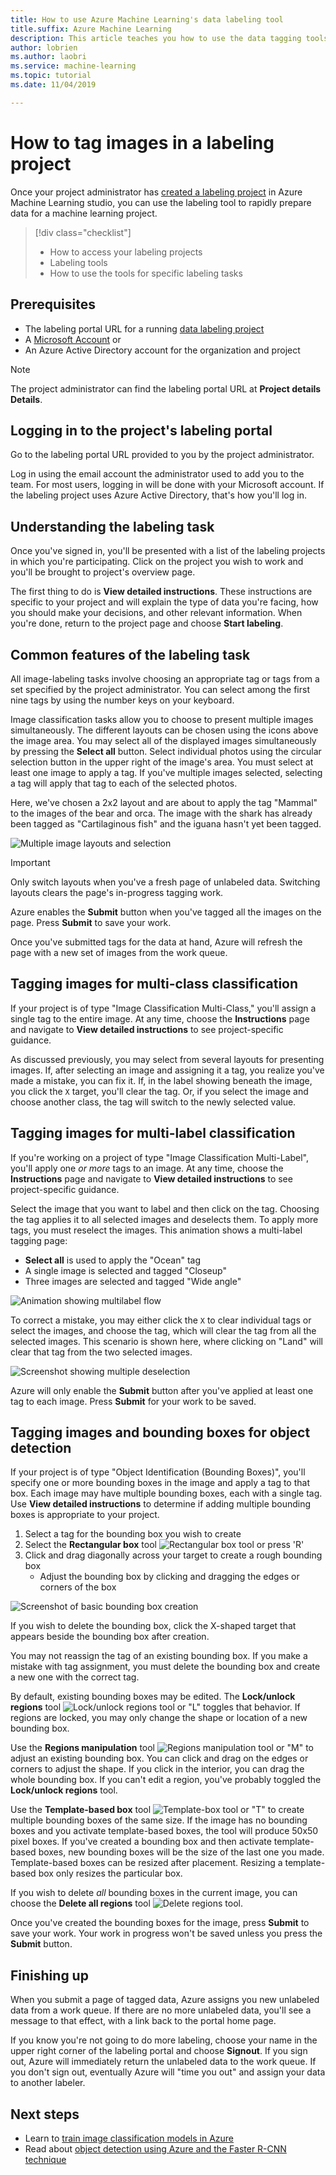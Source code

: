 ```yaml
---
title: How to use Azure Machine Learning's data labeling tool
title.suffix: Azure Machine Learning
description: This article teaches you how to use the data tagging tools in an Azure Machine Learning labeling project.
author: lobrien
ms.author: laobri
ms.service: machine-learning
ms.topic: tutorial
ms.date: 11/04/2019

---
```


# How to tag images in a labeling project

Once your project administrator has [created a labeling project](how-to-create-labeling-projects.md) in Azure Machine Learning studio, you can use the labeling tool to rapidly prepare data for a machine learning project. 

> [!div class="checklist"]
> * How to access your labeling projects
> * Labeling tools
> * How to use the tools for specific labeling tasks

## Prerequisites

* The labeling portal URL for a running [data labeling project](how-to-create-labeling-projects.md)
* A [Microsoft Account](https://account.microsoft.com/account) or
* An Azure Active Directory account for the organization and project

> [!Note]
> The project administrator can find the labeling portal URL at **Project details** **Details**. 

## Logging in to the project's labeling portal

Go to the labeling portal URL provided to you by the project administrator. 

Log in using the email account the administrator used to add you to the team. For most users, logging in will be done with your Microsoft account. If the labeling project uses Azure Active Directory, that's how you'll log in. 

## Understanding the labeling task

Once you've signed in, you'll be presented with a list of the labeling projects in which you're participating. Click on the project you wish to work and you'll be brought to project's overview page. 

The first thing to do is **View detailed instructions**. These instructions are specific to your project and will explain the type of data you're facing, how you should make your decisions, and other relevant information. When you're done, return to the project page and choose **Start labeling**.

## Common features of the labeling task

All image-labeling tasks involve choosing an appropriate tag or tags from a set specified by the project administrator. You can select among the first nine tags by using the number keys on your keyboard.  

Image classification tasks allow you to choose to present multiple images simultaneously. The different layouts can be chosen using the icons above the image area. You may select all of the displayed images simultaneously by pressing the **Select all** button. Select individual photos using the circular selection button in the upper right of the image's area. You must select at least one image to apply a tag. If you've multiple images selected, selecting a tag will apply that tag to each of the selected photos.

Here, we've chosen a 2x2 layout and are about to apply the tag "Mammal" to the images of the bear and orca. The image with the shark has already been tagged as "Cartilaginous fish" and the iguana hasn't yet been tagged.

![Multiple image layouts and selection](media/how-to-label-images/layouts.png)

> [!Important] 
> Only switch layouts when you've a fresh page of unlabeled data. Switching layouts clears the page's in-progress tagging work. 

Azure enables the **Submit** button when you've tagged all the images on the page. Press **Submit** to save your work. 

Once you've submitted tags for the data at hand, Azure will refresh the page with a new set of images from the work queue.  

## Tagging images for multi-class classification

If your project is of type "Image Classification Multi-Class," you'll assign a single tag to the entire image. At any time, choose the **Instructions** page and navigate to **View detailed instructions** to see project-specific guidance. 

As discussed previously, you may select from several layouts for presenting images. If, after selecting an image and assigning it a tag, you realize you've made a mistake, you can fix it. If, in the label showing beneath the image, you click the `X` target, you'll clear the tag. Or, if you select the image and choose another class, the tag will switch to the newly selected value.

## Tagging images for multi-label classification

If you're working on a project of type "Image Classification Multi-Label", you'll apply one _or more_ tags to an image. At any time, choose the **Instructions** page and navigate to **View detailed instructions** to see project-specific guidance. 

Select the image that you want to label and then click on the tag. Choosing the tag applies it to all selected images and deselects them. To apply more tags, you must reselect the images. This animation shows a multi-label tagging page:

* **Select all** is used to apply the "Ocean" tag
* A single image is selected and tagged "Closeup"
* Three images are selected and tagged "Wide angle"

![Animation showing multilabel flow](media/how-to-label-images/multilabel.gif)

To correct a mistake, you may either click the `X` to clear individual tags or select the images, and choose the tag, which will clear the tag from all the selected images. This scenario is shown here, where clicking on "Land" will clear that tag from the two selected images.

![Screenshot showing multiple deselection](media/how-to-label-images/multiple-deselection.png)

Azure will only enable the **Submit** button after you've applied at least one tag to each image. Press **Submit** for your work to be saved.

## Tagging images and bounding boxes for object detection

If your project is of type "Object Identification (Bounding Boxes)", you'll specify one or more bounding boxes in the image and apply a tag to that box. Each image may have multiple bounding boxes, each with a single tag. Use **View detailed instructions** to determine if adding multiple bounding boxes is appropriate to your project.

1. Select a tag for the bounding box you wish to create
1. Select the **Rectangular box** tool ![Rectangular box tool](media/how-to-label-images/rectangular-box-tool.png) or press 'R' 
1. Click and drag diagonally across your target to create a rough bounding box
    * Adjust the bounding box by clicking and dragging the edges or corners of the box

![Screenshot of basic bounding box creation](media/how-to-label-images/bounding-box-sequence.png)

If you wish to delete the bounding box, click the X-shaped target that appears beside the bounding box after creation.

You may not reassign the tag of an existing bounding box. If you make a mistake with tag assignment, you must delete the bounding box and create a new one with the correct tag.

By default, existing bounding boxes may be edited. The **Lock/unlock regions** tool ![Lock/unlock regions tool](media/how-to-label-images/lock_bounding_boxes_tool.png) or "L" toggles that behavior. If regions are locked, you may only change the shape or location of a new bounding box.

Use the **Regions manipulation** tool ![Regions manipulation tool](media/how-to-label-images/regions-tool.png) or "M" to adjust an existing bounding box. You can click and drag on the edges or corners to adjust the shape. If you click in the interior, you can drag the whole bounding box. If you can't edit a region, you've probably toggled the **Lock/unlock regions** tool. 

Use the **Template-based box** tool ![Template-box tool](media/how-to-label-images/template-box-tool.png) or "T" to create multiple bounding boxes of the same size. If the image has no bounding boxes and you activate template-based boxes, the tool will produce 50x50 pixel boxes. If you've created a bounding box and then activate template-based boxes, new bounding boxes will be the size of the last one you made. Template-based boxes can be resized after placement. Resizing a template-based box only resizes the particular box. 

If you wish to delete _all_ bounding boxes in the current image, you can choose the **Delete all regions** tool ![Delete regions tool](media/how-to-label-images/delete_regions_tool.png). 

Once you've created the bounding boxes for the image, press **Submit** to save your work. Your work in progress won't be saved unless you press the **Submit** button. 

## Finishing up 

When you submit a page of tagged data, Azure assigns you new unlabeled data from a work queue. If there are no more unlabeled data, you'll see a message to that effect, with a link back to the portal home page. 

If you know you're not going to do more labeling, choose your name in the upper right corner of the labeling portal and choose **Signout**. If you sign out, Azure will immediately return the unlabeled data to the work queue. If you don't sign out, eventually Azure will "time you out" and assign your data to another labeler. 

## Next steps

* Learn to [train image classification models in Azure](https://docs.microsoft.com/azure/machine-learning/service/tutorial-train-models-with-aml)
* Read about [object detection using Azure and the Faster R-CNN technique](https://www.microsoft.com/developerblog/2017/10/24/bird-detection-with-azure-ml-workbench/)